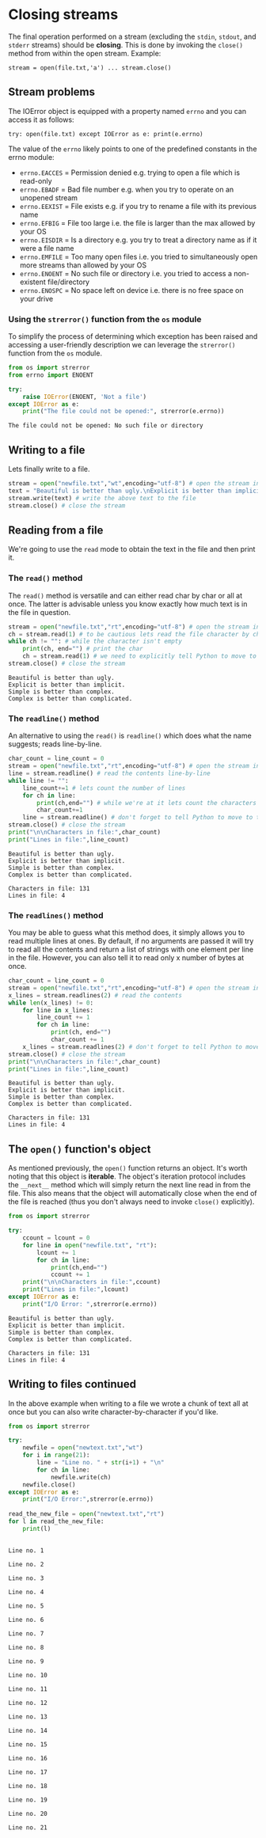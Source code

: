 # Closing streams
The final operation performed on a stream (excluding the `stdin`, `stdout`, and `stderr` streams) should be __closing__. This is done by invoking the `close()` method from within the open stream. Example:

`
stream = open(file.txt,'a')
...
stream.close()
`

## Stream problems
The IOError object is equipped with a property named `errno` and you can access it as follows:

`
try:
    open(file.txt)
except IOError as e:
    print(e.errno)
`

The value of the `errno` likely points to one of the predefined constants in the errno module:
- `errno.EACCES` = Permission denied e.g. trying to open a file which is read-only
- `errno.EBADF` = Bad file number e.g. when you try to operate on an unopened stream
- `errno.EEXIST` = File exists e.g. if you try to rename a file with its previous name
- `errno.EFBIG` = File too large i.e. the file is larger than the max allowed by your OS
- `errno.EISDIR` = Is a directory e.g. you try to treat a directory name as if it were a file name
- `errno.EMFILE` = Too many open files i.e. you tried to simultaneously open more streams than allowed by your OS
- `errno.ENOENT` = No such file or directory i.e. you tried to access a non-existent file/directory
- `errno.ENOSPC` = No space left on device i.e. there is no free space on your drive

### Using the `strerror()` function from the `os` module
To simplify the process of determining which exception has been raised and accessing a user-friendly description we can leverage the `strerror()` function from the `os` module.


```python
from os import strerror
from errno import ENOENT

try:
    raise IOError(ENOENT, 'Not a file')
except IOError as e:
    print("The file could not be opened:", strerror(e.errno))
```

    The file could not be opened: No such file or directory


## Writing to a file
Lets finally write to a file.


```python
stream = open("newfile.txt","wt",encoding="utf-8") # open the stream in write-text & assign to variable
text = "Beautiful is better than ugly.\nExplicit is better than implicit.\nSimple is better than complex.\nComplex is better than complicated."
stream.write(text) # write the above text to the file
stream.close() # close the stream
```

## Reading from a file
We're going to use the `read` mode to obtain the text in the file and then print it.

### The `read()` method
The `read()` method is versatile and can either read char by char or all at once. The latter is advisable unless you know exactly how much text is in the file in question.


```python
stream = open("newfile.txt","rt",encoding="utf-8") # open the stream in read-text mode and assign to variable
ch = stream.read(1) # to be cautious lets read the file character by character
while ch != "": # while the character isn't empty
    print(ch, end="") # print the char
    ch = stream.read(1) # we need to explicitly tell Python to move to the next char, omitting this would create a perpetual loop
stream.close() # close the stream
```

    Beautiful is better than ugly.
    Explicit is better than implicit.
    Simple is better than complex.
    Complex is better than complicated.

### The `readline()` method
An alternative to using the `read()` is `readline()` which does what the name suggests; reads line-by-line.


```python
char_count = line_count = 0
stream = open("newfile.txt","rt",encoding="utf-8") # open the stream in read-text mode and assign to variable
line = stream.readline() # read the contents line-by-line
while line != "":
    line_count+=1 # lets count the number of lines
    for ch in line:
        print(ch,end="") # while we're at it lets count the characters too
        char_count+=1
    line = stream.readline() # don't forget to tell Python to move to the next line
stream.close() # close the stream
print("\n\nCharacters in file:",char_count)
print("Lines in file:",line_count)
```

    Beautiful is better than ugly.
    Explicit is better than implicit.
    Simple is better than complex.
    Complex is better than complicated.
    
    Characters in file: 131
    Lines in file: 4


### The `readlines()` method
You may be able to guess what this method does, it simply allows you to read multiple lines at ones. By default, if no arguments are passed it will try to read all the contents and return a list of strings with one element per line in the file. However, you can also tell it to read only x number of bytes at once.


```python
char_count = line_count = 0
stream = open("newfile.txt","rt",encoding="utf-8") # open the stream in read-text mode and assign to variable
x_lines = stream.readlines(2) # read the contents
while len(x_lines) != 0:
    for line in x_lines:
        line_count += 1
        for ch in line:
            print(ch, end="")
            char_count += 1
    x_lines = stream.readlines(2) # don't forget to tell Python to move to the next line
stream.close() # close the stream
print("\n\nCharacters in file:",char_count)
print("Lines in file:",line_count)
```

    Beautiful is better than ugly.
    Explicit is better than implicit.
    Simple is better than complex.
    Complex is better than complicated.
    
    Characters in file: 131
    Lines in file: 4


## The `open()` function's object
As mentioned previously, the `open()` function returns an object. It's worth noting that this object is __iterable__. The object's iteration protocol includes the `__next__` method which will simply return the next line read in from the file. This also means that the object will automatically close when the end of the file is reached (thus you don't always need to invoke `close()` explicitly).


```python
from os import strerror

try:
    ccount = lcount = 0
    for line in open("newfile.txt", "rt"):
        lcount += 1
        for ch in line:
            print(ch,end="")
            ccount += 1
    print("\n\nCharacters in file:",ccount)
    print("Lines in file:",lcount)
except IOError as e:
    print("I/O Error: ",strerror(e.errno))
```

    Beautiful is better than ugly.
    Explicit is better than implicit.
    Simple is better than complex.
    Complex is better than complicated.
    
    Characters in file: 131
    Lines in file: 4


## Writing to files continued
In the above example when writing to a file we wrote a chunk of text all at once but you can also write character-by-character if you'd like.


```python
from os import strerror

try:
    newfile = open("newtext.txt","wt")
    for i in range(21):
        line = "Line no. " + str(i+1) + "\n"
        for ch in line:
            newfile.write(ch)
    newfile.close()
except IOError as e:
    print("I/O Error:",strerror(e.errno))
    
read_the_new_file = open("newtext.txt","rt")
for l in read_the_new_file:
    print(l)
    
```

    Line no. 1
    
    Line no. 2
    
    Line no. 3
    
    Line no. 4
    
    Line no. 5
    
    Line no. 6
    
    Line no. 7
    
    Line no. 8
    
    Line no. 9
    
    Line no. 10
    
    Line no. 11
    
    Line no. 12
    
    Line no. 13
    
    Line no. 14
    
    Line no. 15
    
    Line no. 16
    
    Line no. 17
    
    Line no. 18
    
    Line no. 19
    
    Line no. 20
    
    Line no. 21
    



```python

```
